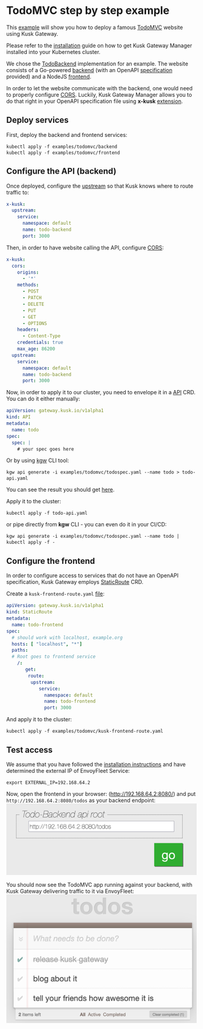 # TodoMVC step by step example

This [example](/examples/todomvc) will show you how to deploy a famous [TodoMVC](https://todomvc.com/) website using Kusk Gateway.

Please refer to the [installation](/docs/installation.md) guide on how to get Kusk Gateway Manager installed into your Kubernetes cluster.

We chose the [TodoBackend](http://www.todobackend.com/) implementation for an example. The website consists of a Go-powered
[backend](/examples/todomvc/backend) (with an OpenAPI [specification](/examples/todomvc/todospec.yaml) provided) and a NodeJS [frontend](/examples/todomvc/frontend).

In order to let the website communicate with the backend, one would need to properly configure [CORS](https://developer.mozilla.org/en-US/docs/Web/HTTP/CORS).
Luckily, Kusk Gateway Manager allows you to do that right in your OpenAPI specification file using **x-kusk** [extension](/docs/extension.md).

## Deploy services

First, deploy the backend and frontend services:
```
kubectl apply -f examples/todomvc/backend
kubectl apply -f examples/todomvc/frontend
```

## Configure the API (backend)

Once deployed, configure the [upstream](/docs/extension.md#upstream) so that Kusk knows where to route traffic to:
```yaml
x-kusk:
  upstream:
    service:
      namespace: default
      name: todo-backend
      port: 3000
```

Then, in order to have website calling the API, configure [CORS](/docs/extension.md#cors):
```yaml
x-kusk:
  cors:
    origins:
      - '*'
    methods:
      - POST
      - PATCH
      - DELETE
      - PUT
      - GET
      - OPTIONS
    headers:
      - Content-Type
    credentials: true
    max_age: 86200
  upstream:
    service:
      namespace: default
      name: todo-backend
      port: 3000
```

Now, in order to apply it to our cluster, you need to envelope it in a [API](/docs/customresources/api.md) CRD.
You can do it either manually:
```yaml
apiVersion: gateway.kusk.io/v1alpha1
kind: API
metadata:
  name: todo
spec:
  spec: |
    # your spec goes here
```
Or by using [kgw](https://github.com/kubeshop/kgw) CLI tool:
```
kgw api generate -i examples/todomvc/todospec.yaml --name todo > todo-api.yaml
```

You can see the result you should get [here](/examples/todomvc/kusk-backend-api.yaml).

Apply it to the cluster:
```
kubectl apply -f todo-api.yaml
```

or pipe directly from **kgw** CLI - you can even do it in your CI/CD:
```
kgw api generate -i examples/todomvc/todospec.yaml --name todo | kubectl apply -f -

```

## Configure the frontend

In order to configure access to services that do not have an OpenAPI specification,
Kusk Gateway employs [StaticRoute](/docs/customresources/staticroute.md) CRD.

Create a `kusk-frontend-route.yaml` [file](/examples/todomvc/kusk-frontend-route.yaml):

```yaml
apiVersion: gateway.kusk.io/v1alpha1
kind: StaticRoute
metadata:
  name: todo-frontend
spec:
  # should work with localhost, example.org
  hosts: [ "localhost", "*"]
  paths:
  # Root goes to frontend service
    /: 
       get:
        route:
         upstream:
            service:
              namespace: default
              name: todo-frontend
              port: 3000
```

And apply it to the cluster:
```
kubectl apply -f examples/todomvc/kusk-frontend-route.yaml
```

## Test access
We assume that you have followed the [installation instructions](/docs/installation.md) and have determined the external IP of EnvoyFleet Service:

```
export EXTERNAL_IP=192.168.64.2
```

Now, open the frontend in your browser: (http://192.168.64.2:8080/) and put `http://192.168.64.2:8080/todos` as your backend endpoint:
![todobackend url prompt](todobackend-prompt.png)

You should now see the TodoMVC app running against your backend, with Kusk Gateway delivering traffic to it via EnvoyFleet:
![result](result.png)